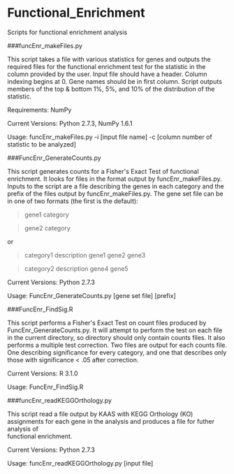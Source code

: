 Functional_Enrichment
=====================

Scripts for functional enrichment analysis

###funcEnr_makeFiles.py

This script takes a file with various statistics for genes and outputs the
required files for the functional enrichment test for the statistic in the
column provided by the user. Input file should have a header. Column indexing
begins at 0. Gene names should be in first column. Script outputs members of 
the top & bottom 1%, 5%, and 10% of the distribution of the statistic.

Requirements: NumPy

Current Versions: Python 2.7.3, NumPy 1.6.1

Usage: funcEnr_makeFiles.py -i [input file name] -c [column number of statistic to be analyzed]

###FuncEnr_GenerateCounts.py

This script generates counts for a Fisher's Exact Test of functional enrichment. 
It looks for files in the format output by funcEnr_makeFiles.py. Inputs to the 
script are a file describing the genes in each category and the prefix of the
files output by funcEnr_makeFiles.py. The gene set file can be in one of two 
formats (the first is the default):
>gene1  category

>gene2  category

or

>category1  description gene1 gene2 gene3

>category2  description gene4 gene5

Current Versions: Python 2.7.3

Usage: FuncEnr_GenerateCounts.py [gene set file] [prefix]

###FuncEnr_FindSig.R

This script performs a Fisher's Exact Test on count files produced by FuncEnr_GenerateCounts.py.
It will attempt to perform the test on each file in the current directory, so directory should
only contain counts files. It also performs a multiple test correction. 
Two files are output for each counts file. One describing significance for every category, and
one that describes only those with significance < .05 after correction.

Current Versions: R 3.1.0

Usage: FuncEnr_FindSig.R 

###funcEnr_readKEGGOrthology.py

This script read a file output by KAAS with KEGG Orthology (KO) assignments
for each gene in the analysis and produces a file for futher analysis of  
functional enrichment.

Current Versions: Python 2.7.3

Usage: funcEnr_readKEGGOrthology.py [input file]
